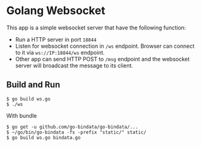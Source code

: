 # Golang Websocket

This app is a simple websocket server that have the following function:

*  Run a HTTP server in port `18844`
*  Listen for websocket connection in `/ws` endpoint. Browser can connect to it via `ws://IP:18844/ws` endpoint.
*  Other app can send HTTP POST to `/msg` endpoint and the websocket server will broadcast the message to its client.

## Build and Run


```
$ go build ws.go
$ ./ws
```

With bundle


```
$ go get -u github.com/go-bindata/go-bindata/...
$ ~/go/bin/go-bindata -fs -prefix "static/" static/
$ go build ws.go bindata.go
```
